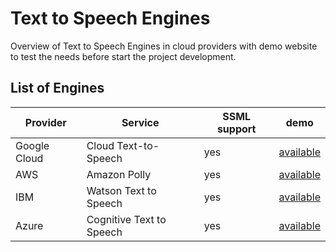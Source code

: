 # Text to Speech Engines
Overview of Text to Speech Engines in cloud providers with demo website to test the needs before start the project development.

## List of Engines
|Provider|Service|SSML support|demo|
|-|-|-|-|
|Google Cloud|Cloud Text-to-Speech|yes|[available](https://cloud.google.com/text-to-speech)|
|AWS|Amazon Polly|yes|[available](https://ai-service-demos.go-aws.com/polly)|
|IBM |Watson Text to Speech|yes|[available](https://www.ibm.com/demos/live/tts-demo/self-service/home)|
|Azure|Cognitive Text to Speech|yes|[available](https://azure.microsoft.com/en-us/services/cognitive-services/text-to-speech/#features)|



